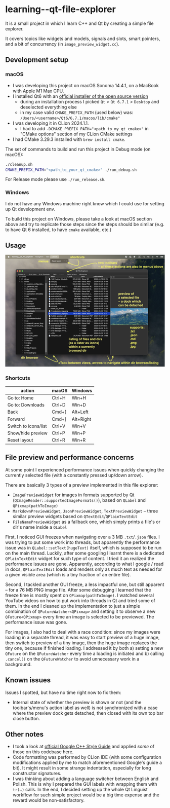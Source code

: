 # learning--qt-file-explorer

It is a small project in which I learn C++ and Qt by creating a simple file explorer.

It covers topics like widgets and models, signals and slots, smart pointers, and a bit of concurrency (in `image_preview_widget.cc`).

## Development setup

### macOS

- I was developing this project on macOS Sonoma 14.4.1, on a MacBook with Apple M1 Max CPU.
- I installed Qt6 with an [official installer of the open source version](https://www.qt.io/download-open-source)
    - during an installation process I picked `Qt` > `Qt 6.7.1` > `Desktop` and deselected everything else
    - in my case valid `CMAKE_PREFIX_PATH` (used below) was: `/Users/<username>/Qt6/6.7.1/macos/lib/cmake"`
- I was developing it in CLion 2024.1.1.
    - I had to add `-DCMAKE_PREFIX_PATH="<path_to_my_qt_cmake>"` in "CMake options" section of my CLion CMake settings
- I had CMake 3.29.3 installed with `brew install cmake`.

The set of commands to build and run this project in Debug mode (on macOS):

```sh
./cleanup.sh
CMAKE_PREFIX_PATH="<path_to_your_qt_cmake>" ./run_debug.sh
```

For Release mode please use `./run_release.sh`.

### Windows

I do not have any Windows machine right know which I could use for setting up Qt development env.

To build this project on Windows, please take a look at macOS section above and try to replicate those steps since the steps should be similar (e.g. to have Qt 6 installed, to have `cmake` available, etc.)

## Usage

![app overview with info about what is what](README_assets/overview-with-info.png)

### Shortcuts

| action               | macOS  | Windows   |
|----------------------|--------|-----------|
| Go to: Home          | Ctrl+H | Win+H     |
| Go to: Downloads     | Ctrl+D | Win+D     |
| Back                 | Cmd+[  | Alt+Left  |
| Forward              | Cmd+]  | Alt+Right |
| Switch to icons/list | Ctrl+V | Win+V     |
| Show/hide preview    | Ctrl+P | Win+P     |
| Reset layout         | Ctrl+R | Win+R     |

## File preview and performance concerns

At some point I experienced performance issues when quickly changing the currently selected file (with a constantly pressed up/down arrow).

There are basically 3 types of a preview implemented in this file explorer:

- `ImagePreviewWidget` for images in formats supported by Qt (`QImageReader::supportedImageFormats()`), based on `QLabel` and `QPixmap(pathToImage)`
- `MarkdownPreviewWidget`, `JsonPreviewWidget`, `TextPreviewWidget` – three similar preview widgets based on `QTextEdit`/`QPlainTextEdit`
- `FileNamePreviewWidget` as a fallback one, which simply prints a file's or dir's name inside a `QLabel`

First, I noticed GUI freezes when navigating over a 3 MB `.txt`/`.json` files. I was trying to put some work into threads, but apparently the performance issue was in `QLabel::setText(hugeText)` itself, which is supposed to be run on the main thread. Luckily, after some googling I learnt there is a dedicated `QPlainTextEdit` widget for such type of content. I tried it an realized the performance issues are gone. Apparently, according to what I google / read in docs, `QPlainTextEdit` loads and renders only as much text as needed for a given visible area (which is a tiny fraction of an entire file).

Second, I tackled another GUI freeze, a less impactful one, but still apparent – for a 76 MB PNG image file. After some debugging I learned that the freeze time is mostly spent on `QPixmap(pathToImage)`. I watched several YouTube videos on how to put work into threads in Qt and tried some of them. In the end I cleaned up the implementation to just a simple combination of `QFutureWatcher<QPixmap>` and setting it to observe a new `QFuture<QPixmap>` every time an image is selected to be previewed. The performance issue was gone.

For images, I also had to deal with a race condition: since my images were loading in a separate thread, it was easy to start preview of a huge image, then switch to preview of a tiny image, then the huge image replaces the tiny one, because if finished loading. I addressed it by both a) setting a new `QFuture` on the `QFutureWatcher` every time a loading is initiated and b) calling `.cancel()` on the `QFutureWatcher` to avoid unnecessary work in a background.

## Known issues

Issues I spotted, but have no time right now to fix them:

- Internal state of whether the preview is shown or not (and the toolbar's/menu's action label as well) is not synchronized with a case where the preview dock gets detached, then closed with its own top bar close button.

## Other notes

- I took a look at [official Google C++ Style Guide](https://google.github.io/styleguide/cppguide.html) and applied
  *some* of those on this codebase here.
- Code formatting was performed by CLion IDE (with some configuration modifications applied by me to match aforementioned Google's guide a bit). It might result in some strange indentation, especially for long constructor signatures.
- I was thinking about adding a language switcher between English and Polish. This is why I prepared the GUI labels with wrapping them with `tr(…)` calls. In the end, I decided setting up the whole Qt Linguist workflow for such simple project would be a big time expense and the reward would be non-satisfactory.

